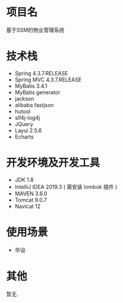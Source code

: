 # 项目名

基于SSM的物业管理系统

# 技术栈

- Spring 4.3.7.RELEASE
- Spring MVC 4.3.7.RELEASE
- MyBatis 3.4.1
- MyBatis generator
- jackson
- alibaba fastjson
- hutool
- slf4j-log4j
- JQuery
- Layui 2.5.6
- Echarts

# 开发环境及开发工具

- JDK 1.8
- IntelliJ IDEA 2019.3 ( 需安装 lombok 插件 )
- MAVEN 3.6.0
- Tomcat 9.0.7
- Navicat 12


# 使用场景

- 毕设

# 其他

暂无.